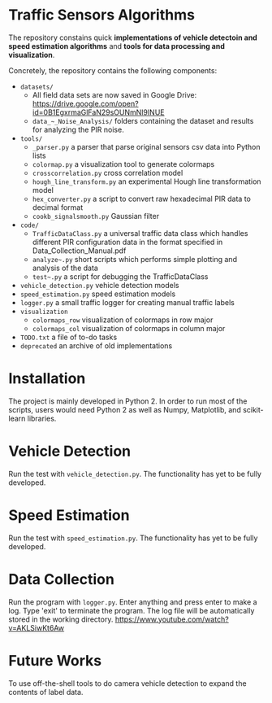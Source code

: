 # Traffic Sensors Algorithms

The repository constains quick **implementations of vehicle detectoin and speed estimation algorithms** and **tools for data processing and visualization**.

Concretely, the repository contains the following components:

- `datasets/`
    - All field data sets are now saved in Google Drive: 
       https://drive.google.com/open?id=0B1EgxrmaGlFaN29sOUNmNl9INUE
    - `data_~_Noise_Analysis/` folders containing the dataset and results for analyzing the PIR noise. 
- `tools/`
    - `_parser.py` a parser that parse original sensors csv data into Python lists
    - `colormap.py` a visualization tool to generate colormaps
    - `crosscorrelation.py` cross correlation model
    - `hough_line_transform.py` an experimental Hough line transformation model
    - `hex_converter.py` a script to convert raw hexadecimal PIR data to decimal format
    - `cookb_signalsmooth.py` Gaussian filter
- `code/`
    - `TrafficDataClass.py` a universal traffic data class which handles different PIR configuration data in the format specified in Data_Collection_Manual.pdf
    - `analyze~.py` short scripts which performs simple plotting and analysis of the data
    - `test~.py` a script for debugging the TrafficDataClass
- `vehicle_detection.py` vehicle detection models
- `speed_estimation.py` speed estimation models
- `logger.py` a small traffic logger for creating manual traffic labels
- `visualization`
    - `colormaps_row` visualization of colormaps in row major
    - `colormaps_col` visualization of colormaps in column major
- `TODO.txt` a file of to-do tasks
- `deprecated` an archive of old implementations

# Installation

The project is mainly developed in Python 2. In order to run most of the scripts, users would need Python 2 as well as Numpy, Matplotlib, and scikit-learn libraries.

# Vehicle Detection

Run the test with `vehicle_detection.py`. The functionality has yet to be fully developed.

# Speed Estimation

Run the test with `speed_estimation.py`. The functionality has yet to be fully developed.

# Data Collection

Run the program with `logger.py`. Enter anything and press enter to make a log. Type 'exit' to terminate the program. The log file will be automatically stored in the working directory.
https://www.youtube.com/watch?v=AKLSiwKt6Aw
# Future Works

To use off-the-shell tools to do camera vehicle detection to expand the contents of label data. 

